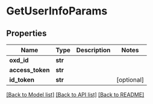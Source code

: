 # GetUserInfoParams

## Properties
Name | Type | Description | Notes
------------ | ------------- | ------------- | -------------
**oxd_id** | **str** |  | 
**access_token** | **str** |  | 
**id_token** | **str** |  | [optional] 

[[Back to Model list]](../README.md#documentation-for-models) [[Back to API list]](../README.md#documentation-for-api-endpoints) [[Back to README]](../README.md)

